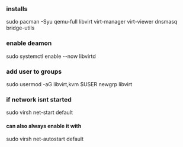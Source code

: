 ### installs

sudo pacman -Syu qemu-full libvirt virt-manager virt-viewer dnsmasq bridge-utils

### enable deamon

sudo systemctl enable --now libvirtd

### add user to groups

sudo usermod -aG libvirt,kvm $USER
newgrp libvirt

### if network isnt started

sudo virsh net-start default

#### can also always enable it with

sudo virsh net-autostart default

